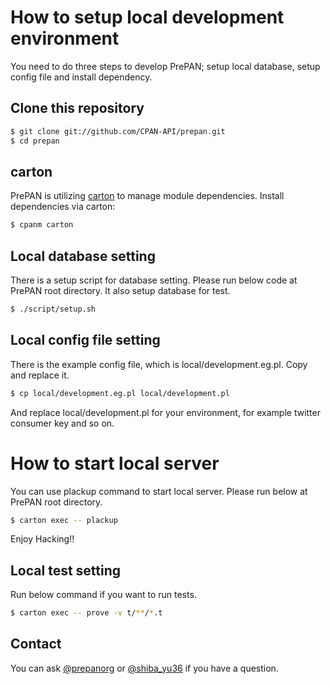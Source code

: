# How to setup local development environment

You need to do three steps to develop PrePAN; setup local database, setup config file and install dependency.

## Clone this repository

```sh
$ git clone git://github.com/CPAN-API/prepan.git
$ cd prepan
```

## carton

PrePAN is utilizing [carton](https://metacpan.org/module/MIYAGAWA/carton-v0.9.10/docs/carton.pod) to manage module dependencies. Install dependencies via carton:

```sh
$ cpanm carton
```

## Local database setting

There is a setup script for database setting. Please run below code at PrePAN root directory.
It also setup database for test.

```sh
$ ./script/setup.sh
```

## Local config file setting

There is the example config file, which is local/development.eg.pl.  Copy and replace it.

```sh
$ cp local/development.eg.pl local/development.pl
```
And replace local/development.pl for your environment, for example twitter consumer key and so on.

# How to start local server
You can use plackup command to start local server.  Please run below at PrePAN root directory.

```sh
$ carton exec -- plackup
```

Enjoy Hacking!!

## Local test setting

Run below command if you want to run tests.

```sh
$ carton exec -- prove -v t/**/*.t
```

## Contact

You can ask [@prepanorg](http://twitter.com/prepanorg/) or [@shiba_yu36](http://twitter.com/shiba_yu36/) if you have a question.
